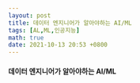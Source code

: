 ```yaml
---
layout: post
title: 데이터 엔지니어가 알아야하는 AI/ML
tags: [AL,ML,인공지능]
math: true
date: 2021-10-13 20:53 +0800
---
```


#### 데이터 엔지니어가 알아야하는 AI/ML






